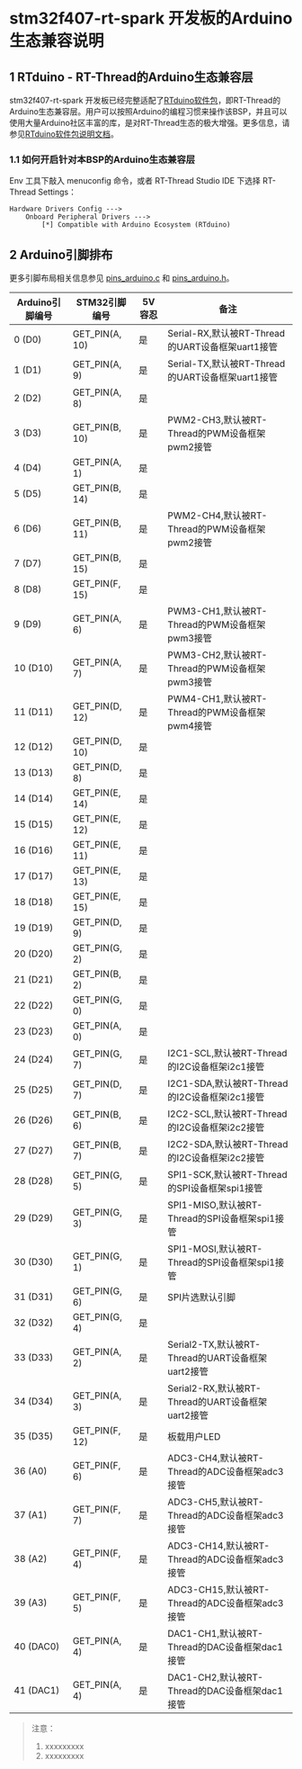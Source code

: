 # stm32f407-rt-spark 开发板的Arduino生态兼容说明

## 1 RTduino - RT-Thread的Arduino生态兼容层

stm32f407-rt-spark 开发板已经完整适配了[RTduino软件包](https://github.com/RTduino/RTduino)，即RT-Thread的Arduino生态兼容层。用户可以按照Arduino的编程习惯来操作该BSP，并且可以使用大量Arduino社区丰富的库，是对RT-Thread生态的极大增强。更多信息，请参见[RTduino软件包说明文档](https://github.com/RTduino/RTduino)。

### 1.1 如何开启针对本BSP的Arduino生态兼容层

Env 工具下敲入 menuconfig 命令，或者 RT-Thread Studio IDE 下选择 RT-Thread Settings：

```Kconfig
Hardware Drivers Config --->
    Onboard Peripheral Drivers --->
        [*] Compatible with Arduino Ecosystem (RTduino)
```

## 2 Arduino引脚排布

更多引脚布局相关信息参见 [pins_arduino.c](pins_arduino.c) 和 [pins_arduino.h](pins_arduino.h)。

| Arduino引脚编号  | STM32引脚编号 | 5V容忍 | 备注  |
| ------------------- | --------- | ---- | ------------------------------------------------------------------------- |
| 0 (D0) | GET_PIN(A, 10) | 是 | Serial-RX,默认被RT-Thread的UART设备框架uart1接管 |
| 1 (D1) | GET_PIN(A, 9) | 是 | Serial-TX,默认被RT-Thread的UART设备框架uart1接管 |
| 2 (D2) | GET_PIN(A, 8) | 是 |  |
| 3 (D3) | GET_PIN(B, 10) | 是 | PWM2-CH3,默认被RT-Thread的PWM设备框架pwm2接管 |
| 4 (D4) | GET_PIN(A, 1) | 是 |  |
| 5 (D5) | GET_PIN(B, 14) | 是 |  |
| 6 (D6) | GET_PIN(B, 11) | 是 | PWM2-CH4,默认被RT-Thread的PWM设备框架pwm2接管 |
| 7 (D7) | GET_PIN(B, 15) | 是 |  |
| 8 (D8) | GET_PIN(F, 15) | 是 |  |
| 9 (D9) | GET_PIN(A, 6) | 是 | PWM3-CH1,默认被RT-Thread的PWM设备框架pwm3接管 |
| 10 (D10) | GET_PIN(A, 7) | 是 | PWM3-CH2,默认被RT-Thread的PWM设备框架pwm3接管 |
| 11 (D11) | GET_PIN(D, 12) | 是 | PWM4-CH1,默认被RT-Thread的PWM设备框架pwm4接管 |
| 12 (D12) | GET_PIN(D, 10) | 是 |  |
| 13 (D13) | GET_PIN(D, 8) | 是 |  |
| 14 (D14) | GET_PIN(E, 14) | 是 |  |
| 15 (D15) | GET_PIN(E, 12) | 是 |  |
| 16 (D16) | GET_PIN(E, 11) | 是 |  |
| 17 (D17) | GET_PIN(E, 13) | 是 |  |
| 18 (D18) | GET_PIN(E, 15) | 是 |  |
| 19 (D19) | GET_PIN(D, 9) | 是 |  |
| 20 (D20) | GET_PIN(G, 2) | 是 |  |
| 21 (D21) | GET_PIN(B, 2) | 是 |  |
| 22 (D22) | GET_PIN(G, 0) | 是 |  |
| 23 (D23) | GET_PIN(A, 0) | 是 |  |
| 24 (D24) | GET_PIN(G, 7) | 是 | I2C1-SCL,默认被RT-Thread的I2C设备框架i2c1接管 |
| 25 (D25) | GET_PIN(D, 7) | 是 | I2C1-SDA,默认被RT-Thread的I2C设备框架i2c1接管 |
| 26 (D26) | GET_PIN(B, 6) | 是 | I2C2-SCL,默认被RT-Thread的I2C设备框架i2c2接管 |
| 27 (D27) | GET_PIN(B, 7) | 是 | I2C2-SDA,默认被RT-Thread的I2C设备框架i2c2接管 |
| 28 (D28) | GET_PIN(G, 5) | 是 | SPI1-SCK,默认被RT-Thread的SPI设备框架spi1接管 |
| 29 (D29) | GET_PIN(G, 3) | 是 | SPI1-MISO,默认被RT-Thread的SPI设备框架spi1接管 |
| 30 (D30) | GET_PIN(G, 1) | 是 | SPI1-MOSI,默认被RT-Thread的SPI设备框架spi1接管 |
| 31 (D31) | GET_PIN(G, 6) | 是 | SPI片选默认引脚 |
| 32 (D32) | GET_PIN(G, 4) | 是 |  |
| 33 (D33) | GET_PIN(A, 2) | 是 | Serial2-TX,默认被RT-Thread的UART设备框架uart2接管 |
| 34 (D34) | GET_PIN(A, 3) | 是 | Serial2-RX,默认被RT-Thread的UART设备框架uart2接管 |
| 35 (D35) | GET_PIN(F, 12) | 是 | 板载用户LED |
| 36 (A0) | GET_PIN(F, 6) | 是 | ADC3-CH4,默认被RT-Thread的ADC设备框架adc3接管 |
| 37 (A1) | GET_PIN(F, 7) | 是 | ADC3-CH5,默认被RT-Thread的ADC设备框架adc3接管 |
| 38 (A2) | GET_PIN(F, 4) | 是 | ADC3-CH14,默认被RT-Thread的ADC设备框架adc3接管 |
| 39 (A3) | GET_PIN(F, 5) | 是 | ADC3-CH15,默认被RT-Thread的ADC设备框架adc3接管 |
| 40 (DAC0) | GET_PIN(A, 4) | 是 | DAC1-CH1,默认被RT-Thread的DAC设备框架dac1接管 |
| 41 (DAC1) | GET_PIN(A, 4) | 是 | DAC1-CH2,默认被RT-Thread的DAC设备框架dac1接管 |

> 注意：
>
> 1. xxxxxxxxx
> 2. xxxxxxxxx
